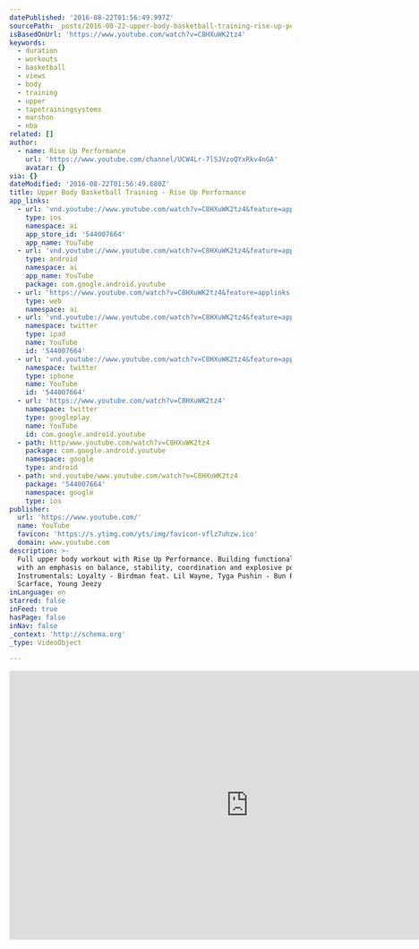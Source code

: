 ```yaml
---
datePublished: '2016-08-22T01:56:49.997Z'
sourcePath: _posts/2016-08-22-upper-body-basketball-training-rise-up-performance.md
isBasedOnUrl: 'https://www.youtube.com/watch?v=C8HXuWK2tz4'
keywords:
  - duration
  - workouts
  - basketball
  - views
  - body
  - training
  - upper
  - tapetrainingsystems
  - marshon
  - nba
related: []
author:
  - name: Rise Up Performance
    url: 'https://www.youtube.com/channel/UCW4Lr-7lSJVzoQYxRkv4nGA'
    avatar: {}
via: {}
dateModified: '2016-08-22T01:56:49.680Z'
title: Upper Body Basketball Training - Rise Up Performance
app_links:
  - url: 'vnd.youtube://www.youtube.com/watch?v=C8HXuWK2tz4&feature=applinks'
    type: ios
    namespace: ai
    app_store_id: '544007664'
    app_name: YouTube
  - url: 'vnd.youtube://www.youtube.com/watch?v=C8HXuWK2tz4&feature=applinks'
    type: android
    namespace: ai
    app_name: YouTube
    package: com.google.android.youtube
  - url: 'https://www.youtube.com/watch?v=C8HXuWK2tz4&feature=applinks'
    type: web
    namespace: ai
  - url: 'vnd.youtube://www.youtube.com/watch?v=C8HXuWK2tz4&feature=applinks'
    namespace: twitter
    type: ipad
    name: YouTube
    id: '544007664'
  - url: 'vnd.youtube://www.youtube.com/watch?v=C8HXuWK2tz4&feature=applinks'
    namespace: twitter
    type: iphone
    name: YouTube
    id: '544007664'
  - url: 'https://www.youtube.com/watch?v=C8HXuWK2tz4'
    namespace: twitter
    type: googleplay
    name: YouTube
    id: com.google.android.youtube
  - path: http/www.youtube.com/watch?v=C8HXuWK2tz4
    package: com.google.android.youtube
    namespace: google
    type: android
  - path: vnd.youtube/www.youtube.com/watch?v=C8HXuWK2tz4
    package: '544007664'
    namespace: google
    type: ios
publisher:
  url: 'https://www.youtube.com/'
  name: YouTube
  favicon: 'https://s.ytimg.com/yts/img/favicon-vflz7uhzw.ico'
  domain: www.youtube.com
description: >-
  Full upper body workout with Rise Up Performance. Building functional strength
  with an emphasis on balance, stability, coordination and explosive power.
  Instrumentals: Loyalty - Birdman feat. Lil Wayne, Tyga Pushin - Bun B feat.
  Scarface, Young Jeezy
inLanguage: en
starred: false
inFeed: true
hasPage: false
inNav: false
_context: 'http://schema.org'
_type: VideoObject

---
```

<iframe src="https://cdn.embedly.com/widgets/media.html?src=https%3A%2F%2Fwww.youtube.com%2Fembed%2FC8HXuWK2tz4%3Ffeature%3Doembed&amp;url=http%3A%2F%2Fwww.youtube.com%2Fwatch%3Fv%3DC8HXuWK2tz4&amp;image=https%3A%2F%2Fi.ytimg.com%2Fvi%2FC8HXuWK2tz4%2Fhqdefault.jpg&amp;key=b7d04c9b404c499eba89ee7072e1c4f7&amp;type=text%2Fhtml&amp;schema=youtube" width="854" height="480" scrolling="no" frameborder="0" allowfullscreen="" style=""></iframe>